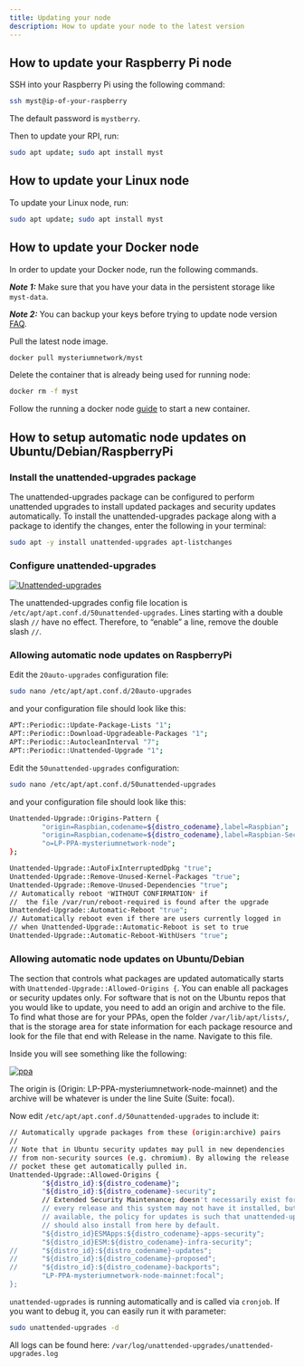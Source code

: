 ```yaml
---
title: Updating your node
description: How to update your node to the latest version
---
```


## How to update your Raspberry Pi node

SSH into your Raspberry Pi using the following command:

```bash
ssh myst@ip-of-your-raspberry
```

The default password is  `mystberry`.

Then to update your RPI, run:

```bash
sudo apt update; sudo apt install myst
```

## How to update your Linux node

To update your Linux node, run:
```bash
sudo apt update; sudo apt install myst
```

## How to update your Docker node

In order to update your Docker node, run the following commands.

**_Note 1:_** Make sure that you have your data in the persistent storage like `myst-data`.

**_Note 2:_** You can backup your keys before trying to update node version [FAQ](https://docs.mysterium.network/resources/faq/).

Pull the latest node image.

```bash
docker pull mysteriumnetwork/myst
```

Delete the container that is already being used for running node:

```bash
docker rm -f myst
```

Follow the running a docker node [guide](https://docs.mysterium.network/node-runners/setup/docker/) to start a new container.

## How to setup automatic node updates on Ubuntu/Debian/RaspberryPi

### Install the unattended-upgrades package

The unattended-upgrades package can be configured to perform unattended upgrades to install updated packages and security updates automatically. To install the unattended-upgrades package along with a package to identify the changes, enter the following in your terminal:

```bash
sudo apt -y install unattended-upgrades apt-listchanges
```
### Configure unattended-upgrades

<a href="https://ibb.co/tH5n818"><img src="https://i.ibb.co/nwS4zKz/Screenshot-2021-11-10-at-08-11-55.png" alt="Unattended-upgrades" border="0"></a>

The unattended-upgrades config file location is `/etc/apt/apt.conf.d/50unattended-upgrades`. Lines starting with a double slash `//` have no effect. Therefore, to “enable” a line, remove the double slash `//`.

### Allowing automatic node updates on RaspberryPi

Edit the `20auto-upgrades` configuration file:

```bash
sudo nano /etc/apt/apt.conf.d/20auto-upgrades
```

and your configuration file should look like this:

```bash
APT::Periodic::Update-Package-Lists "1";
APT::Periodic::Download-Upgradeable-Packages "1";
APT::Periodic::AutocleanInterval "7";
APT::Periodic::Unattended-Upgrade "1";
```

Edit the `50unattended-upgrades` configuration:

```bash
sudo nano /etc/apt/apt.conf.d/50unattended-upgrades
```

and your configuration file should look like this:


```bash 
Unattended-Upgrade::Origins-Pattern {
        "origin=Raspbian,codename=${distro_codename},label=Raspbian";
        "origin=Raspbian,codename=${distro_codename},label=Raspbian-Security";
        "o=LP-PPA-mysteriumnetwork-node";
};

Unattended-Upgrade::AutoFixInterruptedDpkg "true";
Unattended-Upgrade::Remove-Unused-Kernel-Packages "true";
Unattended-Upgrade::Remove-Unused-Dependencies "true";
// Automatically reboot *WITHOUT CONFIRMATION* if
//  the file /var/run/reboot-required is found after the upgrade
Unattended-Upgrade::Automatic-Reboot "true";
// Automatically reboot even if there are users currently logged in
// when Unattended-Upgrade::Automatic-Reboot is set to true
Unattended-Upgrade::Automatic-Reboot-WithUsers "true";
```

### Allowing automatic node updates on Ubuntu/Debian

The section that controls what packages are updated automatically starts with `Unattended-Upgrade::Allowed-Origins {`. You can enable all packages or security updates only. For software that is not on the Ubuntu repos that you would like to update, you need to add an origin and archive to the file. To find what those are for your PPAs, open the folder `/var/lib/apt/lists/`, that is the storage area for state information for each package resource and look for the file that end with Release in the name. Navigate to this file.

Inside you will see something like the following:

<a href="https://ibb.co/vDJbwYR"><img src="https://i.ibb.co/b7rxWJD/ppa.png" alt="ppa" border="0"></a>

The origin is (Origin: LP-PPA-mysteriumnetwork-node-mainnet) and the archive will be whatever is under the line Suite (Suite: focal).

Now edit `/etc/apt/apt.conf.d/50unattended-upgrades` to include it:

```bash
// Automatically upgrade packages from these (origin:archive) pairs
//
// Note that in Ubuntu security updates may pull in new dependencies
// from non-security sources (e.g. chromium). By allowing the release
// pocket these get automatically pulled in.
Unattended-Upgrade::Allowed-Origins {
        "${distro_id}:${distro_codename}";
        "${distro_id}:${distro_codename}-security";
        // Extended Security Maintenance; doesn't necessarily exist for
        // every release and this system may not have it installed, but if
        // available, the policy for updates is such that unattended-upgrades
        // should also install from here by default.
        "${distro_id}ESMApps:${distro_codename}-apps-security";
        "${distro_id}ESM:${distro_codename}-infra-security";
//      "${distro_id}:${distro_codename}-updates";
//      "${distro_id}:${distro_codename}-proposed";
//      "${distro_id}:${distro_codename}-backports";
        "LP-PPA-mysteriumnetwork-node-mainnet:focal";
};
```

`unattended-ugprades` is running automatically and is called via `cronjob`. If you want to debug it, you can easily run it with parameter: 

```bash 
sudo unattended-upgrades -d
```

All logs can be found here: `/var/log/unattended-upgrades/unattended-upgrades.log`
